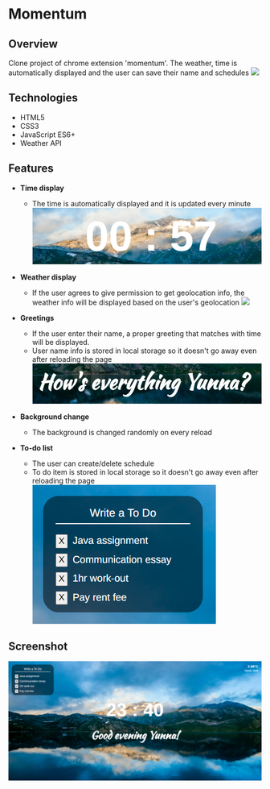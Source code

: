 # Momentum

## Overview
Clone project of chrome extension 'momentum'. The weather, time is automatically displayed and the user can save their name and schedules
![](images/bookshop-main.png)

## Technologies
- HTML5
- CSS3
- JavaScript ES6+
- Weather API

## Features
- **Time display**
  - The time is automatically displayed and it is updated every minute
![](readme-img/time.png)

- **Weather display**
  - If the user agrees to give permission to get geolocation info, the weather info will be displayed based on the user's geolocation
![](readme-img/weather.jpg)

- **Greetings**
  - If the user enter their name, a proper greeting that matches with time will be displayed.
  - User name info is stored in local storage so it doesn't go away  even after reloading the page
![](readme-img/greeting.png)

- **Background change**
  - The background is changed randomly on every reload

- **To-do list**
  - The user can create/delete schedule
  - To do item is stored in local storage so it doesn't go away  even after reloading the page
![](readme-img/to-do.png)

## Screenshot
![](readme-img/screenshot.png)

